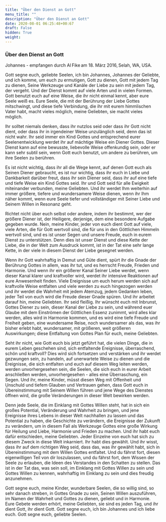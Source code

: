 ```yaml
---
title: "Über den Dienst an Gott"
menu_title: ""
description: "Über den Dienst an Gott"
date: 2020-08-01 06:25:48+00:67
draft: False
hidden: True
weight:
---
```

### Über den Dienst an Gott

Johannes - empfangen durch Al Fike am 18. März 2016, Selah, WA, USA.

Gott segne euch, geliebte Seelen, ich bin Johannes, Johannes der Geliebte, und ich komme, um euch zu ermutigen, Gott zu dienen, Gott mit jedem Tag zu dienen, Seine Werkzeuge und Kanäle der Liebe zu sein mit jedem Tag, der vergeht. Und der Dienst kommt auf viele Arten und in vielen Formen. Gott benutzt euch auf eine Weise, die ihr nicht einmal kennt, aber eure Seele weiß es. Eure Seele, die mit der Berührung der Liebe Gottes mitschwingt, und diese tiefe Verbindung, die ihr mit eurem himmlischen Vater habt, macht vieles möglich, meine Geliebten, sie macht vieles möglich. 

Ihr solltet niemals denken, dass ihr nutzlos seid oder dass ihr Gott nicht dient, oder dass ihr in irgendeiner Weise unzulänglich seid, denn das ist nicht wahr. Ihr seid immer ein Kind Gottes und entsprechend eurer Seelenentwicklung werdet ihr auf mächtige Weise ein Diener Gottes. Dieser Dienst kann auf eine bewusste, liebevolle Weise offenkundig sein, oder er kann sehr subtil sein, wenn Gott euch benutzt, um andere zu berühren, um ihre Seelen zu berühren. 

Es ist nicht wichtig, dass ihr all die Wege kennt, auf denen Gott euch als Seinen Diener gebraucht, es ist nur wichtig, dass ihr euch in Liebe und Dankbarkeit darüber freut, dass ihr sein Diener seid, dass ihr auf eine tiefe und tiefe Weise ein Kind Gottes seid. Ihr und Gott seid für alle Ewigkeit miteinander verbunden, meine Geliebten. Und ihr werdet Ihm weiterhin auf immer größere, tiefere und wundersamere Weise dienen, wenn ihr Ihm näher kommt, wenn eure Seele tiefer und vollständiger mit Seiner Liebe und Seinem Willen in Resonanz geht. 

Richtet nicht über euch selbst oder andere, indem ihr bestimmt, wer der größere Diener ist, der Heiligere, derjenige, dem eine besondere Aufgabe gegeben wurde. Nein, meine Kinder, jeder von euch dient Gott auf viele, viele Arten, die für Gott wertvoll sind, die für uns in den Göttlichen Himmeln wertvoll sind, und es ist unser Segen und unsere Freude, euch in eurem Dienst zu unterstützen. Denn dies ist unser Dienst und diese Kette der Liebe, die in der Welt zum Ausdruck kommt, ist in der Tat eine sehr lange Kette, in der viele in diesem Dienst der Liebe gesegnet werden. 

Wenn ihr Gott wahrhaftig in Demut und Güte dient, spürt ihr die Gnade der Berührung Gottes in allem, was ihr tut, und es herrscht Freude, Frieden und Harmonie. Und wenn ihr ein größerer Kanal Seiner Liebe werdet, wenn dieser Kanal klarer und kraftvoller wird, werdet ihr intensive Reaktionen auf eure Anwesenheit finden. Viele Ereignisse um euch herum werden sich auf kraftvolle Weise entfalten und viele werden zu euch hingezogen werden und ihr werdet die Wahrheit mit jedem Atemzug, jedem Gedanken leben, jeder Teil von euch wird die Freude dieser Gnade spüren. Und ihr arbeitet darauf hin, meine Geliebten. Ihr seid fleißig. Ihr wünscht euch mit Inbrunst, Gottes Diener zu sein, dieser Kanal der Liebe zu sein, und während euer Glaube mit dem Einströmen der Göttlichen Essenz zunimmt, wird alles klar werden, alles wird in Harmonie kommen, und es wird eine tiefe Freude und Freiheit geben, eine wundersame Reise, noch wundersamer als das, was ihr bisher erlebt habt, wundersamer, mit größeren, weit größeren Auswirkungen; diese Entfaltung von Gottes Plan für euch, meine Geliebten. 

Seht ihr nicht, wie Gott euch bis jetzt geführt hat, die vielen Dinge, die in eurem Leben geschehen sind, sich entfaltende Ereignisse, überraschend, schön und kraftvoll? Dies wird sich fortsetzen und verstärken und ihr werdet gezwungen sein, zu handeln, auf unerwartete Weise zu dienen und die Ereignisse, die sich entfalten und euch auf diesem Weg leiten werden, werden unvorhergesehen sein, die Seelen, die sich euch in eurer Arbeit anschließen werden, unvorhergesehen - alles eine Überraschung, ein Segen. Und ihr, meine Kinder, müsst diesen Weg mit Offenheit und Unschuld und tiefem Glauben und Vertrauen gehen, dass Gott euch in Übereinstimmung mit Seinem Willen führen und jene Wege des Dienstes öffnen wird, die große Veränderungen in dieser Welt bewirken werden. 

Denn jede Seele, die im Einklang mit Gottes Willen steht, hat in sich ein großes Potential, Veränderung und Wahrheit zu bringen, und jene Ereignisse ihres Lebens in dieser Welt nachhallen zu lassen und das Potential zu haben, die Geschichte zu verändern, die Ereignisse der Zukunft zu verändern, um in diesem Fall als Werkzeuge Gottes eine große Wirkung für Heilung und Liebe, Harmonie und Frieden zu machen. Und ihr habt euch dafür entschieden, meine Geliebten. Jeder Einzelne von euch hat sich zu diesem Zweck in diese Welt inkarniert. Ihr habt dies gewählt. Und ihr wisst, dass ihr auf dem richtigen Weg seid, dass das, was ihr gewählt habt, sich in Übereinstimmung mit dem Willen Gottes entfaltet. Und du fährst fort, diesen eigenwilligen Teil von dir loszulassen, und du fährst fort, dem Wissen der Seele zu erlauben, die Ideen des Verstandes in den Schatten zu stellen. Das ist in der Tat das, was sein soll, im Einklang mit Gottes Willen zu sein und Gottes Willen zu kennen, wahrhaftig im Einklang zu sein und dies freudig anzunehmen. 

Gott segne euch, meine Kinder, wunderbare Seelen, die so willig sind, so sehr danach streben, in Gottes Gnade zu sein, Seinen Willen auszuführen, im Namen der Wahrheit und Gottes zu dienen, geliebt und in Harmonie. Eure Gebete werden erhört, meine Geliebten, sie sind es jeden Tag, und ihr dient Gott, ihr dient Gott. Gott segne euch, ich bin Johannes und ich liebe euch. Gott segne euch, geliebte Seelen. 
